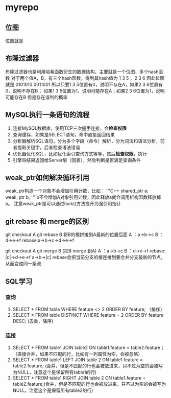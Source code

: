 # myrepo
## 位图
位图就是
## 布隆过滤器
布隆过滤器也是利用哈希函数衍生的数据结构，主要就是一个位图，多个hash函数
对于两个值A，B，有三个hash函数，得到其hash值为 1 3 5； 2 3 6
因此位图就是  0101010 
              0011001
所以只要1 3 5位置有0，说明不存在A，如果2 3 6位置有0，说明不存在B；
如果1 3 5位置为1，说明可能存在A；如果2 3 6位置为1，说明可能存在B
但是存在误判的概率
## MySQL执行一条语句的流程
1. 连接MySQL数据库，使用TCP三次握手连接，会**检查权限**
2. 查询缓存，如果是SELECT语句，命中直接返回结果
3. 分析器解析SQL语句，分为多个字段（命令）解析，分为词法和语法分析，前者提取关键字，后者检查语法错误
4. 优化器优化SQL，比如优化索引查询方式等等，然后**检查权限**，执行
5. 引擎将结果返回给Server层（回表），然后判断是否满足查询条件
## weak_ptr如何解决循环引用
weak_ptr构造一个对象不会增加引用计数，比如：
'''C++
shared_ptr<A> a;
weak_ptr<A> b;
'''
b不会增加A对象引用计数，因此释放a就会调用析构函数释放掉b。
注意weak_ptr是可以通过lock()方法提升为强引用指针
## git rebase 和 merge的区别
git checkout A
git rebase B
将B的根拼接到A最新的位置后面
A ：a->b->c
B ：d->e->f
rebase:a->b->c->d->e->f

git checkout A
git merge B (把B merge 到A)
A ：a->b->c
B ：d->e->f
rebase:
      |c|->d->e->f
a->b->|c|
rebase会把当前分支的根连接到要合并分支最新的节点，从而变成同一条流

## SQL学习
### 查询
1. SELECT * FROM table WHERE feature <> 2 ORDER BY feature; （排序）
2. SELECT * FROM table DISTINCT WHERE feature = 2 ORDER BY feature DESC; (去重，降序)
### 连接
1. SELECT * FROM table1 JOIN table2 ON table1.feature = table2.feature；（直接合并，如果不匹配的行，比如有一列属性为空，会被忽略）
2. SELECT * FROM table1 LEFT JOIN table 2 ON  table1.feature = table2.feature; (合并，但是不匹配的行也会被放进来，只不过为空的会被写为NULL，注意这个是保留所有table1的行)
3. SELECT * FROM table1 RIGHT JOIN table 2 ON  table1.feature = table2.feature;(合并，但是不匹配的行也会被放进来，只不过为空的会被写为NULL，注意这个是保留所有table2的行)

